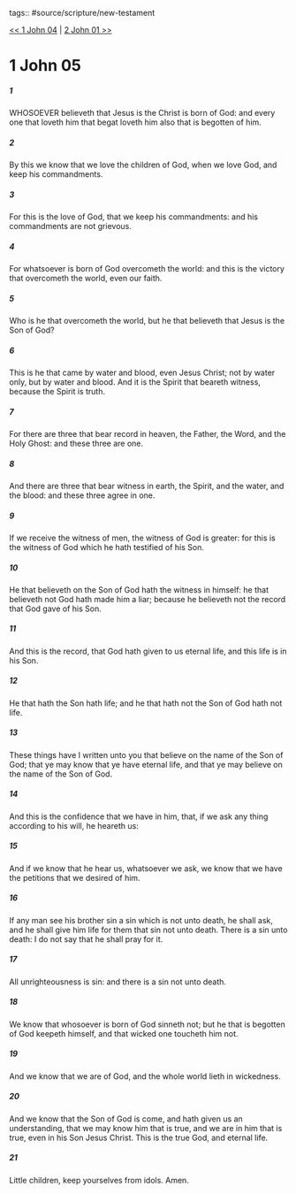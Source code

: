 tags:: #source/scripture/new-testament

[<< 1 John 04](/new-testament/23_1_John/1_John_04.md) | [2 John 01 >>](/new-testament/24_2_John/2_John_01.md)

# 1 John 05

##### 1

WHOSOEVER believeth that Jesus is the Christ is born of God: and every one that loveth him that begat loveth him also that is begotten of him.

##### 2

By this we know that we love the children of God, when we love God, and keep his commandments.

##### 3

For this is the love of God, that we keep his commandments: and his commandments are not grievous.

##### 4

For whatsoever is born of God overcometh the world: and this is the victory that overcometh the world, even our faith.

##### 5

Who is he that overcometh the world, but he that believeth that Jesus is the Son of God?

##### 6

This is he that came by water and blood, even Jesus Christ; not by water only, but by water and blood. And it is the Spirit that beareth witness, because the Spirit is truth.

##### 7

For there are three that bear record in heaven, the Father, the Word, and the Holy Ghost: and these three are one.

##### 8

And there are three that bear witness in earth, the Spirit, and the water, and the blood: and these three agree in one.

##### 9

If we receive the witness of men, the witness of God is greater: for this is the witness of God which he hath testified of his Son.

##### 10

He that believeth on the Son of God hath the witness in himself: he that believeth not God hath made him a liar; because he believeth not the record that God gave of his Son.

##### 11

And this is the record, that God hath given to us eternal life, and this life is in his Son.

##### 12

He that hath the Son hath life; and he that hath not the Son of God hath not life.

##### 13

These things have I written unto you that believe on the name of the Son of God; that ye may know that ye have eternal life, and that ye may believe on the name of the Son of God.

##### 14

And this is the confidence that we have in him, that, if we ask any thing according to his will, he heareth us:

##### 15

And if we know that he hear us, whatsoever we ask, we know that we have the petitions that we desired of him.

##### 16

If any man see his brother sin a sin which is not unto death, he shall ask, and he shall give him life for them that sin not unto death. There is a sin unto death: I do not say that he shall pray for it.

##### 17

All unrighteousness is sin: and there is a sin not unto death.

##### 18

We know that whosoever is born of God sinneth not; but he that is begotten of God keepeth himself, and that wicked one toucheth him not.

##### 19

And we know that we are of God, and the whole world lieth in wickedness.

##### 20

And we know that the Son of God is come, and hath given us an understanding, that we may know him that is true, and we are in him that is true, even in his Son Jesus Christ. This is the true God, and eternal life.

##### 21

Little children, keep yourselves from idols. Amen.
